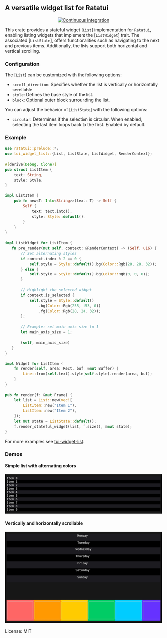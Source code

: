## A versatile widget list for Ratatui

<div align="center">

[![Continuous Integration](https://github.com/preiter93/tui-widget-list/actions/workflows/ci.yml/badge.svg)](https://github.com/preiter93/tui-widget-list/actions/workflows/ci.yml)

</div>

This crate provides a stateful widget [`List`] implementation for `Ratatui`, enabling listing
widgets that implement the [`ListWidget`] trait. The associated [`ListState`], offers functionalities
such as navigating to the next and previous items.
Additionally, the lists support both horizontal and vertical scrolling.

### Configuration
The [`List`] can be customized with the following options:
- `scroll_direction`: Specifies whether the list is vertically or horizontally scrollable.
- `style`: Defines the base style of the list.
- `block`: Optional outer block surrounding the list.

You can adjust the behavior of [`ListState`] with the following options:
- `circular`: Determines if the selection is circular. When enabled, selecting the last item loops back to the first. Enabled by default.

### Example
```rust
use ratatui::prelude::*;
use tui_widget_list::{List, ListState, ListWidget, RenderContext};

#[derive(Debug, Clone)]
pub struct ListItem {
    text: String,
    style: Style,
}

impl ListItem {
    pub fn new<T: Into<String>>(text: T) -> Self {
        Self {
            text: text.into(),
            style: Style::default(),
        }
    }
}

impl ListWidget for ListItem {
   fn pre_render(mut self, context: &RenderContext) -> (Self, u16) {
       // Set alternating styles
       if context.index % 2 == 0 {
           self.style = Style::default().bg(Color::Rgb(28, 28, 32));
       } else {
           self.style = Style::default().bg(Color::Rgb(0, 0, 0));
       }

       // Highlight the selected widget
       if context.is_selected {
           self.style = Style::default()
               .bg(Color::Rgb(255, 153, 0))
               .fg(Color::Rgb(28, 28, 32));
       };

       // Example: set main axis size to 1
       let main_axis_size = 1;

       (self, main_axis_size)
   }
}

impl Widget for ListItem {
    fn render(self, area: Rect, buf: &mut Buffer) {
        Line::from(self.text).style(self.style).render(area, buf);
    }
}

pub fn render(f: &mut Frame) {
    let list = List::new(vec![
        ListItem::new("Item 1"),
        ListItem::new("Item 2"),
    ]);
    let mut state = ListState::default();
    f.render_stateful_widget(list, f.size(), &mut state);
}
```

For more examples see [tui-widget-list](https://github.com/preiter93/tui-widget-list/tree/main/examples).

### Demos

#### Simple list with alternating colors

![](examples/simple.gif?v=1)

#### Vertically and horizontally scrollable

![](examples/demo.gif?v=1)

License: MIT
